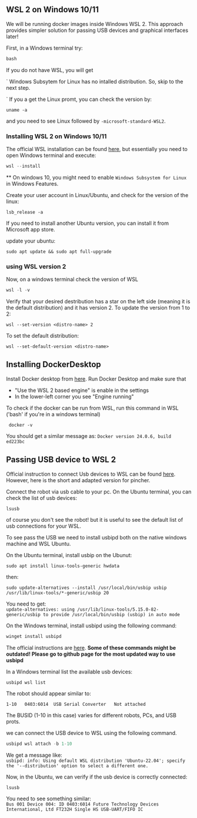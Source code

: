 ## WSL 2 on Windows 10/11
We will be running docker images inside Windows WSL 2. This approach provides simpler solution for passing USB devices and graphical interfaces later!

First, in a Windows terminal try:
```powershell
bash
```
If you do not have WSL, you will get

`
Windows Subsytem for Linux has no intalled distribution. So, skip to the next step.

`
If you a get the Linux promt, you can check the version by:
```shell
uname -a
```
and you need to see Linux followed by ``-microsoft-standard-WSL2``.

### Installing WSL 2 on Windows 10/11

The official WSL installation can be found [here](https://learn.microsoft.com/en-us/windows/wsl/install), but essentially you need to open Windows terminal and execute:
```powershell
wsl --install
```
** On windows 10, you might need to enable ``Windows Subsystem for Linux`` in Windows Features.

Create your user account in Linux/Ubuntu, and check for the version of the linux:
```shell
lsb_release -a
```
If you need to install another Ubuntu version, you can install it from Microsoft app store. 

update your ubuntu:
```shell
sudo apt update && sudo apt full-upgrade
```

### using WSL version 2
Now, on a windows terminal check the version of WSL
```powershell
wsl -l -v
```
Verify that your desired destribution has a star on the left side (meaning it is the default distribution) and it has version 2.
To update the version from 1 to 2:
```shell
wsl --set-version <distro-name> 2
```

To set the default distribution:
```shell
wsl --set-default-version <distro-name>
```

## Installing DockerDesktop
Install Docker desktop from [here](https://www.docker.com/products/docker-desktop/).
Run Docker Desktop and make sure that 
- "Use the WSL 2 based engine" is enable in the settings
- In the lower-left corner you see "Engine running"

To check if the docker can be run from WSL, run this command in WSL ('bash' if you're in a windows terminal)
```shell
 docker -v
 ```
You should get a similar message as:
`
Docker version 24.0.6, build ed223bc
`


## Passing USB device to WSL 2
Official instruction to connect Usb devices to WSL can be found [here](https://learn.microsoft.com/en-us/windows/wsl/connect-usb). However, here is the short and adapted version for pincher.

Connect the robot via usb cable to your pc.
On the Ubuntu terminal, you can check the list of usb devices:
```shell
lsusb
``` 
of course you don't see the robot! but it is useful to see the default list of usb connections for your WSL.

To see pass the USB we need to install usbipd both on the native windows machine and WSL Ubuntu.

On the Ubuntu terminal, install usbip on the Ubunut:
```shell
sudo apt install linux-tools-generic hwdata
```
then:
```shell
sudo update-alternatives --install /usr/local/bin/usbip usbip /usr/lib/linux-tools/*-generic/usbip 20
```
You need to get:<br>``update-alternatives: using /usr/lib/linux-tools/5.15.0-82-generic/usbip to provide /usr/local/bin/usbip (usbip) in auto mode``


On the Windows terminal, install usbipd using the following command:
```powershell
winget install usbipd
```
The official instructions are [here](https://github.com/dorssel/usbipd-win).
**Some of these commands might be outdated! Please go to github page for the most updated way to use usbipd**

In a Windows terminal list the available usb devices:
```powershell
usbipd wsl list
```
The robot should appear similar to: 

``1-10   0403:6014  USB Serial Converter   Not attached``

The BUSID (1-10 in this case) varies for different robots, PCs, and USB prots.

we can connect the USB device to WSL using the following command.
```powershell
usbipd wsl attach -b 1-10
```
We get a message like:
<br>``usbipd: info: Using default WSL distribution 'Ubuntu-22.04'; specify the '--distribution' option to select a different one.``


Now, in the Ubuntu, we can verify if the usb device is correctly connected:
```shell
lsusb
```
You need to see something similar:
<br>``Bus 001 Device 004: ID 0403:6014 Future Technology Devices International, Ltd FT232H Single HS USB-UART/FIFO IC``
